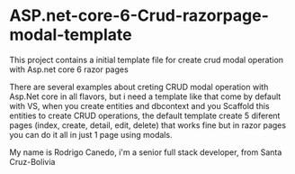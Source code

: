 # ASP.net-core-6-Crud-razorpage-modal-template

This project contains a initial template file for create crud modal operation with Asp.net core 6 razor pages

There are several examples about creting CRUD modal operation with Asp.Net core in all flavors, but i need a template like that come by default with VS, when you create entities and dbcontext and you Scaffold this entities to create CRUD operations, the default template create 5 diferent pages (index, create, detail, edit, delete) that works fine but in razor pages you can do it all in just 1 page using modals.

My name is Rodrigo Canedo, i'm a senior full stack developer, from Santa Cruz-Bolivia
